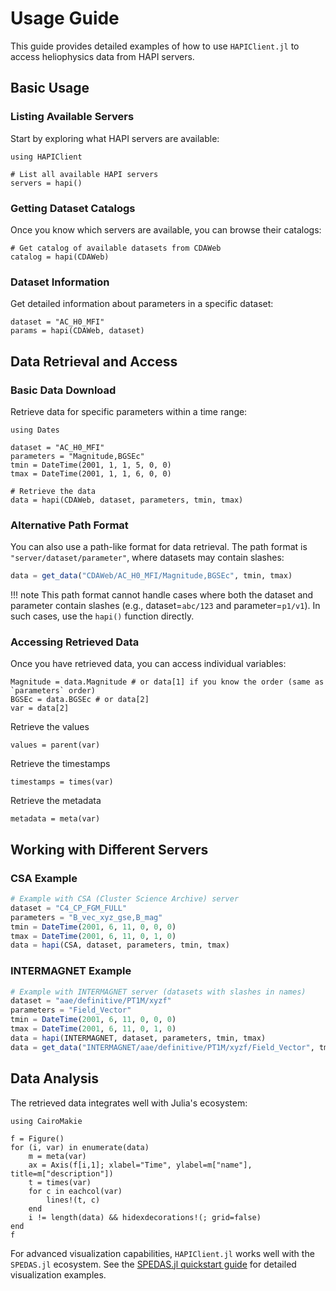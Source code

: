 # Usage Guide

This guide provides detailed examples of how to use `HAPIClient.jl` to access heliophysics data from HAPI servers.

## Basic Usage

### Listing Available Servers

Start by exploring what HAPI servers are available:

```@example usage
using HAPIClient

# List all available HAPI servers
servers = hapi()
```

### Getting Dataset Catalogs

Once you know which servers are available, you can browse their catalogs:

```@example usage
# Get catalog of available datasets from CDAWeb
catalog = hapi(CDAWeb)
```

### Dataset Information

Get detailed information about parameters in a specific dataset:

```@example usage
dataset = "AC_H0_MFI"
params = hapi(CDAWeb, dataset)
```

## Data Retrieval and Access

### Basic Data Download

Retrieve data for specific parameters within a time range:

```@example usage
using Dates

dataset = "AC_H0_MFI"
parameters = "Magnitude,BGSEc"
tmin = DateTime(2001, 1, 1, 5, 0, 0)
tmax = DateTime(2001, 1, 1, 6, 0, 0)

# Retrieve the data
data = hapi(CDAWeb, dataset, parameters, tmin, tmax)
```

### Alternative Path Format

You can also use a path-like format for data retrieval. The path format is `"server/dataset/parameter"`, where datasets may contain slashes:

```julia
data = get_data("CDAWeb/AC_H0_MFI/Magnitude,BGSEc", tmin, tmax)
```

!!! note
    This path format cannot handle cases where both the dataset and parameter contain slashes (e.g., dataset=`abc/123` and parameter=`p1/v1`). In such cases, use the `hapi()` function directly.

### Accessing Retrieved Data

Once you have retrieved data, you can access individual variables:

```@example usage
Magnitude = data.Magnitude # or data[1] if you know the order (same as `parameters` order)
BGSEc = data.BGSEc # or data[2]
var = data[2]
```

Retrieve the values

```@example usage
values = parent(var)
```

Retrieve the timestamps

```@example usage
timestamps = times(var)
```

Retrieve the metadata

```@example usage
metadata = meta(var)
```

## Working with Different Servers

### CSA Example

```julia
# Example with CSA (Cluster Science Archive) server
dataset = "C4_CP_FGM_FULL"
parameters = "B_vec_xyz_gse,B_mag"
tmin = DateTime(2001, 6, 11, 0, 0, 0)
tmax = DateTime(2001, 6, 11, 0, 1, 0)
data = hapi(CSA, dataset, parameters, tmin, tmax)
```

### INTERMAGNET Example

```julia
# Example with INTERMAGNET server (datasets with slashes in names)
dataset = "aae/definitive/PT1M/xyzf"
parameters = "Field_Vector"
tmin = DateTime(2001, 6, 11, 0, 0, 0)
tmax = DateTime(2001, 6, 11, 0, 1, 0)
data = hapi(INTERMAGNET, dataset, parameters, tmin, tmax)
data = get_data("INTERMAGNET/aae/definitive/PT1M/xyzf/Field_Vector", tmin, tmax)
```

## Data Analysis

The retrieved data integrates well with Julia's ecosystem:

```@example usage
using CairoMakie

f = Figure()
for (i, var) in enumerate(data)
    m = meta(var)
    ax = Axis(f[i,1]; xlabel="Time", ylabel=m["name"], title=m["description"])
    t = times(var)
    for c in eachcol(var)
        lines!(t, c)
    end
    i != length(data) && hidexdecorations!(; grid=false)
end
f
```

For advanced visualization capabilities, `HAPIClient.jl` works well with the `SPEDAS.jl` ecosystem. See the [SPEDAS.jl quickstart guide](https://JuliaSpacePhysics.github.io/SPEDAS.jl/dev/tutorials/getting-started/) for detailed visualization examples.
